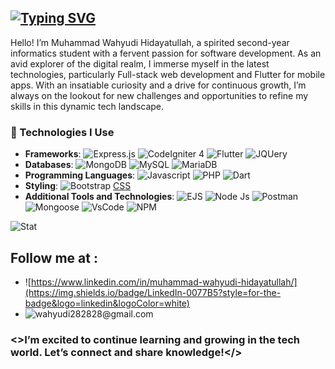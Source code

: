 ## [![Typing SVG](https://readme-typing-svg.demolab.com?font=Poppins&weight=700&size=35&pause=2000&color=F0DB4F&center=true&width=498&lines=%F0%9F%91%8B+Hi+There%2C+I'm+wahyudi.;I'm+an+Informatic+Student.;I'm+a+Full-Stack+Developer%2C;I'm+a+Flutter+Development+Enthusiast%2C)](https://git.io/typing-svg)

Hello! I’m Muhammad Wahyudi Hidayatullah, a spirited second-year informatics student with a fervent passion for software development. As an avid explorer of the digital realm, I immerse myself in the latest technologies, particularly Full-stack web development and Flutter for mobile apps. With an insatiable curiosity and a drive for continuous growth, I’m always on the lookout for new challenges and opportunities to refine my skills in this dynamic tech landscape.

### 🚀 Technologies I Use

- **Frameworks**: 
 ![Express.js](https://img.shields.io/badge/Express.js-404D59?style=for-the-badge) ![CodeIgniter 4](https://img.shields.io/badge/Codeigniter-ffffff?style=for-the-badge&logo=Codeigniter&logoColor=red) ![Flutter](https://img.shields.io/badge/Flutter-02569B?style=for-the-badge&logo=flutter&logoColor=white) ![JQUery](https://img.shields.io/badge/jQuery-0769AD?style=for-the-badge&logo=jquery&logoColor=white)
- **Databases**:
  ![MongoDB](https://img.shields.io/badge/MongoDB-4EA94B?style=for-the-badge&logo=mongodb&logoColor=white) ![MySQL](https://img.shields.io/badge/MySQL-00000F?style=for-the-badge&logo=mysql&logoColor=white) ![MariaDB](https://img.shields.io/badge/MariaDB-003545?style=for-the-badge&logo=mariadb&logoColor=white)
- **Programming Languages**:
 ![Javascript](https://img.shields.io/badge/-javascript-252525?style=for-the-badge&logo=javascript&logoColor=yellow) ![PHP](https://img.shields.io/badge/PHP-777BB4?style=for-the-badge&logo=php&logoColor=white) ![Dart](https://img.shields.io/badge/Dart-0175C2?style=for-the-badge&logo=dart&logoColor=white)
- **Styling**:
 ![Bootstrap](https://img.shields.io/badge/Bootstrap-563D7C?style=for-the-badge&logo=bootstrap&logoColor=white) [CSS]()
- **Additional Tools and Technologies**:
 ![EJS](https://img.shields.io/badge/Ejs-00?style=for-the-badge&logo=Ejs&logoColor=black) ![Node Js](https://img.shields.io/badge/Node.js-215732?style=for-the-badge&logo=node.js&logoColor=6cc24a) ![Postman](https://img.shields.io/badge/Postman-FF6C37?style=for-the-badge&logo=postman&logoColor=white) ![Mongoose](https://img.shields.io/badge/Mongoose-E34F26?style=for-the-badge&logo=Mongoose&logoColor=white) ![VsCode](https://img.shields.io/badge/Visual_Studio-5C2D91?style=for-the-badge&logo=visual%20studio&logoColor=white) ![NPM](https://img.shields.io/badge/npm-800000?style=for-the-badge&logo=npm&logoColor=white)

![Stat](https://github-readme-stats.vercel.app/api/top-langs/?username=mwahyudihd&theme=blue-green)
<!--
**mwahyudihd/mwahyudihd** is a ✨ _special_ ✨ repository because its `README.md` (this file) appears on your GitHub profile.

Here are some ideas to get you started:

- 🔭 I’m currently working on ...
- 🌱 I’m currently learning ...
- 👯 I’m looking to collaborate on ...
- 🤔 I’m looking for help with ...
- 💬 Ask me about ...
- 📫 How to reach me: ...
- 😄 Pronouns: ...
- ⚡ Fun fact: ...
-->
## Follow me at :
- ![https://www.linkedin.com/in/muhammad-wahyudi-hidayatullah/](https://img.shields.io/badge/LinkedIn-0077B5?style=for-the-badge&logo=linkedin&logoColor=white)
- ![wahyudi282828@gmail.com](https://img.shields.io/badge/Gmail-D14836?style=for-the-badge&logo=gmail&logoColor=white)
### <>I’m excited to continue learning and growing in the tech world. Let’s connect and share knowledge!</>

